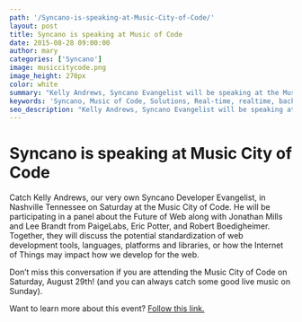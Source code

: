 ```yaml
---
path: '/Syncano-is-speaking-at-Music-City-of-Code/'
layout: post
title: Syncano is speaking at Music of Code
date: 2015-08-28 09:00:00
author: mary
categories: ['Syncano']
image: musiccitycode.png
image_height: 270px
color: white
summary: "Kelly Andrews, Syncano Evangelist will be speaking at the Music of Code conference in Nashville, Tennessee."
keywords: 'Syncano, Music of Code, Solutions, Real-time, realtime, backend, baas, app development, code conference'
seo_description: "Kelly Andrews, Syncano Evangelist will be speaking at the Music of Code conference in Nashville, Tennessee."
---
```

# Syncano is speaking at Music City of Code

Catch Kelly Andrews, our very own Syncano Developer Evangelist, in Nashville Tennessee on Saturday at the Music City of Code. He will be participating in a panel about the Future of Web along with Jonathan Mills and Lee Brandt from PaigeLabs, Eric Potter, and Robert Boedigheimer. Together, they will discuss the potential standardization of web development tools, languages, platforms and libraries, or how the Internet of Things may impact how we develop for the web.

Don’t miss this conversation if you are attending the Music City of Code on Saturday, August 29th! (and you can always catch some good live music on Sunday).

Want to learn more about this event? [Follow this link.](http://www.musiccitycode.com/)
